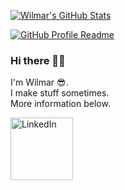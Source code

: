 [![Wilmar's GitHub Stats](https://github-readme-stats.vercel.app/api?username=wilmarjongkind&include_all_commits=true&count_private=true&theme=github_dark&show_icons=true&hide=contribs,prs,stars,issues)]()

[![GitHub Profile Readme](https://github-readme-stats.vercel.app/api/pin/?username=wilmarjongkind&repo=wilmarjongkind&theme=github_dark)]()

### Hi there 👋🏻
I'm Wilmar 😎.\
I make stuff sometimes.\
More information below.

[<img src="https://img.shields.io/badge/LinkedIn-blue?style=flat&logo=linkedin&labelColor=blue" alt="LinkedIn" title="LinkedIn" width="100px"/>](https://www.linkedin.com/in/wilmar-jongkind-b17094181/)
